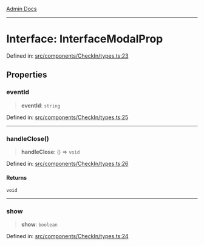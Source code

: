[Admin Docs](/)

***

# Interface: InterfaceModalProp

Defined in: [src/components/CheckIn/types.ts:23](https://github.com/hustlernik/talawa-admin/blob/fe326ed17e0fa5ad916ff9f383f63b5d38aedc7b/src/components/CheckIn/types.ts#L23)

## Properties

### eventId

> **eventId**: `string`

Defined in: [src/components/CheckIn/types.ts:25](https://github.com/hustlernik/talawa-admin/blob/fe326ed17e0fa5ad916ff9f383f63b5d38aedc7b/src/components/CheckIn/types.ts#L25)

***

### handleClose()

> **handleClose**: () => `void`

Defined in: [src/components/CheckIn/types.ts:26](https://github.com/hustlernik/talawa-admin/blob/fe326ed17e0fa5ad916ff9f383f63b5d38aedc7b/src/components/CheckIn/types.ts#L26)

#### Returns

`void`

***

### show

> **show**: `boolean`

Defined in: [src/components/CheckIn/types.ts:24](https://github.com/hustlernik/talawa-admin/blob/fe326ed17e0fa5ad916ff9f383f63b5d38aedc7b/src/components/CheckIn/types.ts#L24)
